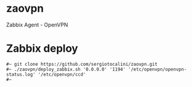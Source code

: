 # zaovpn
Zabbix Agent - OpenVPN


# Zabbix deploy

    #~ git clone https://github.com/sergiotocalini/zaovpn.git
    #~ ./zaovpn/deploy_zabbix.sh '0.0.0.0' '1194' '/etc/openvpn/openvpn-status.log' '/etc/openvpn/ccd'
    #~
    

